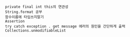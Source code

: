     private final int this의 연관성
    String.format 공부
    함수이름에 타입쓰지말기
    Assertion
    try catch exception . get message 에러의 원인을 간단하게 출력
    Collections.unmodifiableList
    
